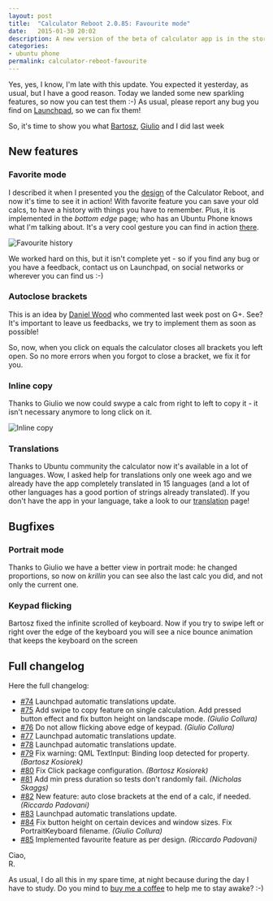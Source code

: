 ```yaml
---
layout: post
title:  "Calculator Reboot 2.0.85: Favourite mode"
date:   2015-01-30 20:02
description: A new version of the beta of calculator app is in the store. What's new?.
categories:
- ubuntu phone
permalink: calculator-reboot-favourite
---
```


Yes, yes, I know, I'm late with this update. You expected it yesterday, as
usual, but I have a good reason. Today we landed some new sparkling features, so
now you can test them :-) As usual, please report any bug you find on
[Launchpad][bugs], so we can fix them!

So, it's time to show you what [Bartosz][gang66], [Giulio][gcollura] and I did
last week

## New features

### Favorite mode

I described it when I presented you the [design][design] of the Calculator
Reboot, and now it's time to see it in action! With favorite feature you can
save your old calcs, to have a history with things you have to remember. Plus,
it is implemented in the *bottom edge* page; who has an Ubuntu Phone knows what
I'm talking about. It's a very cool gesture you can find in action [there][be].

![Favourite history][img1]

We worked hard on this, but it isn't complete yet - so if you find any bug or
you have a feedback, contact us on Launchpad, on social networks or wherever you
can find us :-)

### Autoclose brackets

This is an idea by [Daniel Wood][dwood] who commented last week post on G+. See?
It's important to leave us feedbacks, we try to implement them as soon as
possible!

So, now, when you click on equals the calculator closes all brackets you left
open. So no more errors when you forgot to close a bracket, we fix it for you.

### Inline copy

Thanks to Giulio we now could swype a calc from right to left to copy it - it
isn't necessary anymore to long click on it.

![Inline copy][img2]

### Translations

Thanks to Ubuntu community the calculator now it's available in a lot of
languages. Wow, I asked help for translations only one week ago and we already
have the app completely translated in 15 languages (and a lot of other languages
has a good portion of strings already translated). If you don't have the app in
your language, take a look to our [translation][i18n] page!

## Bugfixes

### Portrait mode

Thanks to Giulio we have a better view in portrait mode: he changed proportions,
so now on *krillin* you can see also the last calc you did, and not only the
current one.

### Keypad flicking

Bartosz fixed the infinite scrolled of keyboard. Now if you try to swipe left or
right over the edge of the keyboard you will see a nice bounce animation that
keeps the keyboard on the screen

## Full changelog

Here the full changelog:

- [#74][74] Launchpad automatic translations update.
- [#75][75] Add swipe to copy feature on single calculation. Add pressed button effect and fix button height on landscape mode. *(Giulio Collura)*
- [#76][76] Do not allow flicking above edge of keypad. *(Giulio Collura)*
- [#77][77] Launchpad automatic translations update.
- [#78][78] Launchpad automatic translations update.
- [#79][79] Fix warning: QML TextInput: Binding loop detected for property. *(Bartosz Kosiorek)*
- [#80][80] Fix Click package configuration. *(Bartosz Kosiorek)*
- [#81][81] Add min press duration so tests don't randomly fail. *(Nicholas Skaggs)*
- [#82][82] New feature: auto close brackets at the end of a calc, if needed. *(Riccardo Padovani)*
- [#83][83] Launchpad automatic translations update.
- [#84][84] Fix button height on certain devices and window sizes. Fix PortraitKeyboard filename. *(Giulio Collura)*
- [#85][85] Implemented favourite feature as per design. *(Riccardo Padovani)*

Ciao,<br/>
R.

As usual, I do all this in my spare time, at night because during the day I
have to study. Do you mind to [buy me a coffee][coffee] to help me to stay
awake? :-)

[bugs]: https://bugs.launchpad.net/ubuntu-calculator-app
[gang66]: https://plus.google.com/105782724017692708794/posts
[gcollura]: https://plus.google.com/+GiulioCollura/posts
[be]: http://design.canonical.com/2014/03/loving-the-bottom-edge/
[design]: http://rpadovani.com/ubuntu-calculator-app-reboot/
[img1]: http://img.rpadovani.com/posts/answer.png
[img2]: http://img.rpadovani.com/posts/inline-copy.png
[dwood]: https://plus.google.com/+DanielWood/posts
[i18n]: https://translations.launchpad.net/ubuntu-calculator-app
[coffee]: http://rpadovani.com/donations/
[74]: https://bazaar.launchpad.net/~ubuntu-calculator-dev/ubuntu-calculator-app/reboot/revision/74
[75]: https://bazaar.launchpad.net/~ubuntu-calculator-dev/ubuntu-calculator-app/reboot/revision/75
[76]: https://bazaar.launchpad.net/~ubuntu-calculator-dev/ubuntu-calculator-app/reboot/revision/76
[77]: https://bazaar.launchpad.net/~ubuntu-calculator-dev/ubuntu-calculator-app/reboot/revision/77
[78]: https://bazaar.launchpad.net/~ubuntu-calculator-dev/ubuntu-calculator-app/reboot/revision/78
[79]: https://bazaar.launchpad.net/~ubuntu-calculator-dev/ubuntu-calculator-app/reboot/revision/79
[80]: https://bazaar.launchpad.net/~ubuntu-calculator-dev/ubuntu-calculator-app/reboot/revision/80
[81]: https://bazaar.launchpad.net/~ubuntu-calculator-dev/ubuntu-calculator-app/reboot/revision/81
[82]: https://bazaar.launchpad.net/~ubuntu-calculator-dev/ubuntu-calculator-app/reboot/revision/82
[83]: https://bazaar.launchpad.net/~ubuntu-calculator-dev/ubuntu-calculator-app/reboot/revision/83
[84]: https://bazaar.launchpad.net/~ubuntu-calculator-dev/ubuntu-calculator-app/reboot/revision/84
[85]: https://bazaar.launchpad.net/~ubuntu-calculator-dev/ubuntu-calculator-app/reboot/revision/85

